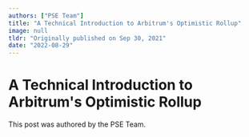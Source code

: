 ```yaml
---
authors: ["PSE Team"]
title: "A Technical Introduction to Arbitrum's Optimistic Rollup"
image: null
tldr: "Originally published on Sep 30, 2021"
date: "2022-08-29"
---
```


# A Technical Introduction to Arbitrum's Optimistic Rollup

This post was authored by the PSE Team.
